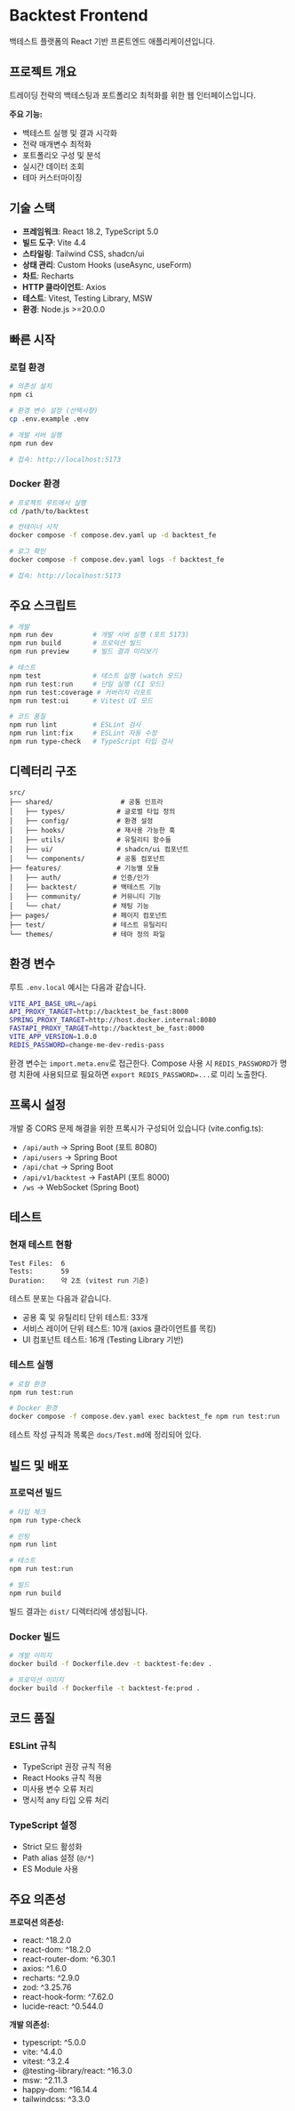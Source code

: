 # Backtest Frontend

백테스트 플랫폼의 React 기반 프론트엔드 애플리케이션입니다.

## 프로젝트 개요

트레이딩 전략의 백테스팅과 포트폴리오 최적화를 위한 웹 인터페이스입니다.

**주요 기능:**
- 백테스트 실행 및 결과 시각화
- 전략 매개변수 최적화
- 포트폴리오 구성 및 분석
- 실시간 데이터 조회
- 테마 커스터마이징

## 기술 스택

- **프레임워크**: React 18.2, TypeScript 5.0
- **빌드 도구**: Vite 4.4
- **스타일링**: Tailwind CSS, shadcn/ui
- **상태 관리**: Custom Hooks (useAsync, useForm)
- **차트**: Recharts
- **HTTP 클라이언트**: Axios
- **테스트**: Vitest, Testing Library, MSW
- **환경**: Node.js >=20.0.0

## 빠른 시작

### 로컬 환경

```bash
# 의존성 설치
npm ci

# 환경 변수 설정 (선택사항)
cp .env.example .env

# 개발 서버 실행
npm run dev

# 접속: http://localhost:5173
```

### Docker 환경

```bash
# 프로젝트 루트에서 실행
cd /path/to/backtest

# 컨테이너 시작
docker compose -f compose.dev.yaml up -d backtest_fe

# 로그 확인
docker compose -f compose.dev.yaml logs -f backtest_fe

# 접속: http://localhost:5173
```

## 주요 스크립트

```bash
# 개발
npm run dev          # 개발 서버 실행 (포트 5173)
npm run build        # 프로덕션 빌드
npm run preview      # 빌드 결과 미리보기

# 테스트
npm test             # 테스트 실행 (watch 모드)
npm run test:run     # 단일 실행 (CI 모드)
npm run test:coverage # 커버리지 리포트
npm run test:ui      # Vitest UI 모드

# 코드 품질
npm run lint         # ESLint 검사
npm run lint:fix     # ESLint 자동 수정
npm run type-check   # TypeScript 타입 검사
```

## 디렉터리 구조

```
src/
├── shared/                 # 공통 인프라
│   ├── types/             # 글로벌 타입 정의
│   ├── config/            # 환경 설정
│   ├── hooks/             # 재사용 가능한 훅
│   ├── utils/             # 유틸리티 함수들
│   ├── ui/                # shadcn/ui 컴포넌트
│   └── components/        # 공통 컴포넌트
├── features/              # 기능별 모듈
│   ├── auth/             # 인증/인가
│   ├── backtest/         # 백테스트 기능
│   ├── community/        # 커뮤니티 기능
│   └── chat/             # 채팅 기능
├── pages/                # 페이지 컴포넌트
├── test/                 # 테스트 유틸리티
└── themes/               # 테마 정의 파일
```

## 환경 변수

루트 `.env.local` 예시는 다음과 같습니다.

```bash
VITE_API_BASE_URL=/api
API_PROXY_TARGET=http://backtest_be_fast:8000
SPRING_PROXY_TARGET=http://host.docker.internal:8080
FASTAPI_PROXY_TARGET=http://backtest_be_fast:8000
VITE_APP_VERSION=1.0.0
REDIS_PASSWORD=change-me-dev-redis-pass
```

환경 변수는 `import.meta.env`로 접근한다. Compose 사용 시 `REDIS_PASSWORD`가 명령 치환에 사용되므로 필요하면 `export REDIS_PASSWORD=...`로 미리 노출한다.

## 프록시 설정

개발 중 CORS 문제 해결을 위한 프록시가 구성되어 있습니다 (vite.config.ts):

- `/api/auth` → Spring Boot (포트 8080)
- `/api/users` → Spring Boot
- `/api/chat` → Spring Boot
- `/api/v1/backtest` → FastAPI (포트 8000)
- `/ws` → WebSocket (Spring Boot)

## 테스트

### 현재 테스트 현황

```
Test Files:  6
Tests:       59
Duration:    약 2초 (vitest run 기준)
```

테스트 분포는 다음과 같습니다.
- 공용 훅 및 유틸리티 단위 테스트: 33개
- 서비스 레이어 단위 테스트: 10개 (axios 클라이언트를 목킹)
- UI 컴포넌트 테스트: 16개 (Testing Library 기반)

### 테스트 실행

```bash
# 로컬 환경
npm run test:run

# Docker 환경
docker compose -f compose.dev.yaml exec backtest_fe npm run test:run
```

테스트 작성 규칙과 목록은 `docs/Test.md`에 정리되어 있다.

## 빌드 및 배포

### 프로덕션 빌드

```bash
# 타입 체크
npm run type-check

# 린팅
npm run lint

# 테스트
npm run test:run

# 빌드
npm run build
```

빌드 결과는 `dist/` 디렉터리에 생성됩니다.

### Docker 빌드

```bash
# 개발 이미지
docker build -f Dockerfile.dev -t backtest-fe:dev .

# 프로덕션 이미지
docker build -f Dockerfile -t backtest-fe:prod .
```

## 코드 품질

### ESLint 규칙

- TypeScript 권장 규칙 적용
- React Hooks 규칙 적용
- 미사용 변수 오류 처리
- 명시적 any 타입 오류 처리

### TypeScript 설정

- Strict 모드 활성화
- Path alias 설정 (`@/*`)
- ES Module 사용

## 주요 의존성

**프로덕션 의존성:**
- react: ^18.2.0
- react-dom: ^18.2.0
- react-router-dom: ^6.30.1
- axios: ^1.6.0
- recharts: ^2.9.0
- zod: ^3.25.76
- react-hook-form: ^7.62.0
- lucide-react: ^0.544.0

**개발 의존성:**
- typescript: ^5.0.0
- vite: ^4.4.0
- vitest: ^3.2.4
- @testing-library/react: ^16.3.0
- msw: ^2.11.3
- happy-dom: ^16.14.4
- tailwindcss: ^3.3.0
